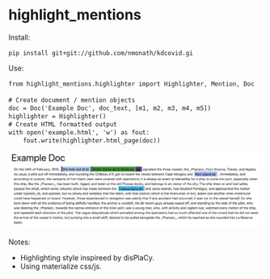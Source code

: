 # highlight_mentions

Install:

```
pip install git+git://github.com/nmonath/kdcovid.gi
```

Use:
```
from highlight_mentions.highlighter import Highlighter, Mention, Doc

# Create document / mention objects
doc = Doc('Example Doc', doc_text, [m1, m2, m3, m4, m5])
highlighter = Highlighter()
# Create HTML formatted output
with open('example.html', 'w') as fout:
    fout.write(highlighter.html_page(doc))
```

![Example](example.png)

Notes:
* Highlighting style inspireed by disPlaCy.
* Using materialize css/js.
